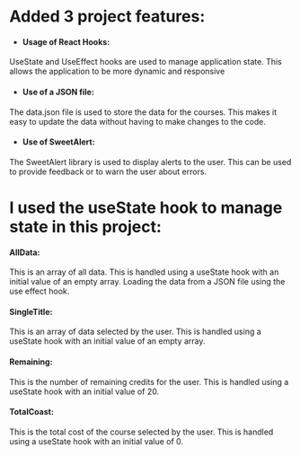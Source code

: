 # Added 3 project features:

- #### Usage of React Hooks:
 UseState and UseEffect hooks are used to manage application state. This allows the application to be more dynamic and responsive

 - #### Use of a JSON file: 
The data.json file is used to store the data for the courses. This makes it easy to update the data without having to make changes to the code.

 - #### Use of SweetAlert:
  The SweetAlert library is used to display alerts to the user. This can be used to provide feedback or to warn the user about errors.


# I used the useState hook to manage state in this project:

#### AllData: 
This is an array of all data. This is handled using a useState hook with an initial value of an empty array. Loading the data from a JSON file using the use effect hook.

#### SingleTitle: 
This is an array of data selected by the user. This is handled using a useState hook with an initial value of an empty array.

#### Remaining: 
This is the number of remaining credits for the user. This is handled using a useState hook with an initial value of 20.

#### TotalCoast: 
This is the total cost of the course selected by the user. This is handled using a useState hook with an initial value of 0.








